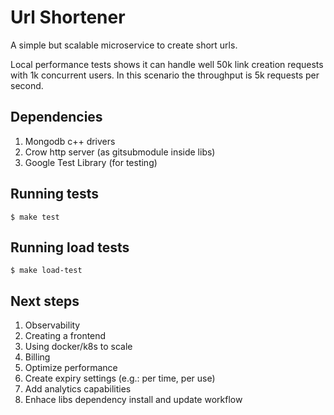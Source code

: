 # Url Shortener

A simple but scalable microservice to create short urls.

Local performance tests shows it can handle well 50k link creation requests with 1k concurrent users. In this scenario the throughput is 5k requests per second.

## Dependencies
1. Mongodb c++ drivers
2. Crow http server (as gitsubmodule inside libs)
3. Google Test Library (for testing)

## Running tests
``` 
$ make test
```

## Running load tests
```
$ make load-test
```

## Next steps
1. Observability
2. Creating a frontend
3. Using docker/k8s to scale
4. Billing
5. Optimize performance
6. Create expiry settings (e.g.: per time, per use)
7. Add analytics capabilities
8. Enhace libs dependency install and update workflow 
